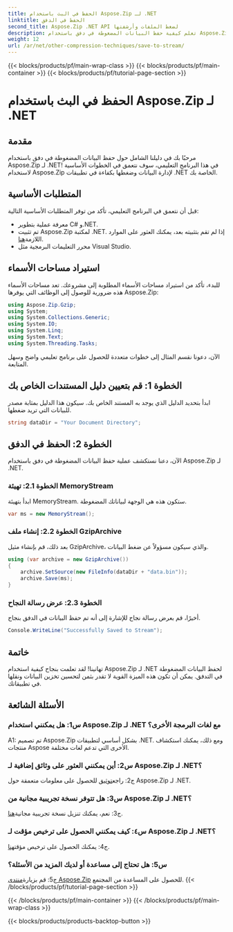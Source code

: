 ```yaml
---
title: الحفظ في البث باستخدام Aspose.Zip لـ .NET
linktitle: الحفظ في الدفق
second_title: Aspose.Zip .NET API لضغط الملفات وأرشفتها
description: تعلم كيفية حفظ البيانات المضغوطة في دفق باستخدام Aspose.Zip لـ .NET. عزز مهاراتك في تطوير .NET باستخدام هذا الدليل المفصّل خطوة بخطوة.
weight: 12
url: /ar/net/other-compression-techniques/save-to-stream/
---
```


{{< blocks/products/pf/main-wrap-class >}}
{{< blocks/products/pf/main-container >}}
{{< blocks/products/pf/tutorial-page-section >}}

# الحفظ في البث باستخدام Aspose.Zip لـ .NET

## مقدمة

مرحبًا بك في دليلنا الشامل حول حفظ البيانات المضغوطة في دفق باستخدام Aspose.Zip لـ .NET! في هذا البرنامج التعليمي، سوف نتعمق في الخطوات الأساسية لاستخدام Aspose.Zip لإدارة البيانات وضغطها بكفاءة في تطبيقات .NET الخاصة بك.

## المتطلبات الأساسية

قبل أن نتعمق في البرنامج التعليمي، تأكد من توفر المتطلبات الأساسية التالية:

- معرفة عملية بتطوير C# و.NET.
-  تم تثبيت Aspose.Zip لمكتبة .NET. إذا لم تقم بتثبيته بعد، يمكنك العثور على الموارد اللازمة[هنا](https://releases.aspose.com/zip/net/).
- محرر التعليمات البرمجية مثل Visual Studio.

## استيراد مساحات الأسماء

للبدء، تأكد من استيراد مساحات الأسماء المطلوبة إلى مشروعك. تعد مساحات الأسماء هذه ضرورية للوصول إلى الوظائف التي يوفرها Aspose.Zip:

```csharp
using Aspose.Zip.Gzip;
using System;
using System.Collections.Generic;
using System.IO;
using System.Linq;
using System.Text;
using System.Threading.Tasks;
```

الآن، دعونا نقسم المثال إلى خطوات متعددة للحصول على برنامج تعليمي واضح وسهل المتابعة.

## الخطوة 1: قم بتعيين دليل المستندات الخاص بك

ابدأ بتحديد الدليل الذي يوجد به المستند الخاص بك. سيكون هذا الدليل بمثابة مصدر للبيانات التي تريد ضغطها.

```csharp
string dataDir = "Your Document Directory";
```

## الخطوة 2: الحفظ في الدفق

الآن، دعنا نستكشف عملية حفظ البيانات المضغوطة في دفق باستخدام Aspose.Zip لـ .NET.

### الخطوة 2.1: تهيئة MemoryStream

ابدأ بتهيئة MemoryStream. ستكون هذه هي الوجهة لبياناتك المضغوطة.

```csharp
var ms = new MemoryStream();
```

### الخطوة 2.2: إنشاء ملف GzipArchive

بعد ذلك، قم بإنشاء مثيل GzipArchive، والذي سيكون مسؤولاً عن ضغط البيانات.

```csharp
using (var archive = new GzipArchive())
{
    archive.SetSource(new FileInfo(dataDir + "data.bin"));
    archive.Save(ms);
}
```

### الخطوة 2.3: عرض رسالة النجاح

أخيرًا، قم بعرض رسالة نجاح للإشارة إلى أنه تم حفظ البيانات في الدفق بنجاح.

```csharp
Console.WriteLine("Successfully Saved to Stream");
```

## خاتمة

تهانينا! لقد تعلمت بنجاح كيفية استخدام Aspose.Zip لـ .NET لحفظ البيانات المضغوطة في التدفق. يمكن أن تكون هذه الميزة القوية لا تقدر بثمن لتحسين تخزين البيانات ونقلها في تطبيقاتك.

## الأسئلة الشائعة

### س1: هل يمكنني استخدام Aspose.Zip لـ .NET مع لغات البرمجة الأخرى؟

A1: تم تصميم Aspose.Zip بشكل أساسي لتطبيقات .NET. ومع ذلك، يمكنك استكشاف منتجات Aspose الأخرى التي تدعم لغات مختلفة.

### س2: أين يمكنني العثور على وثائق إضافية لـ Aspose.Zip لـ .NET؟

 ج2: راجع[توثيق](https://reference.aspose.com/zip/net/) للحصول على معلومات متعمقة حول Aspose.Zip لـ .NET.

### س3: هل تتوفر نسخة تجريبية مجانية من Aspose.Zip لـ .NET؟

 ج3: نعم، يمكنك تنزيل نسخة تجريبية مجانية[هنا](https://releases.aspose.com/).

### س٤: كيف يمكنني الحصول على ترخيص مؤقت لـ Aspose.Zip لـ .NET؟

 ج4: يمكنك الحصول على ترخيص مؤقت[هنا](https://purchase.aspose.com/temporary-license/).

### س5: هل تحتاج إلى مساعدة أو لديك المزيد من الأسئلة؟

 ج5: قم بزيارة[منتدى Aspose.Zip](https://forum.aspose.com/c/zip/37) للحصول على المساعدة من المجتمع.
{{< /blocks/products/pf/tutorial-page-section >}}

{{< /blocks/products/pf/main-container >}}
{{< /blocks/products/pf/main-wrap-class >}}

{{< blocks/products/products-backtop-button >}}
